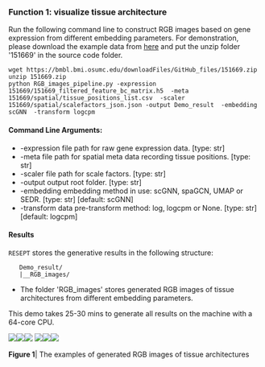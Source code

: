 ### Function 1: visualize tissue architecture 
Run the following command line to construct RGB images based on gene expression from different embedding parameters. For demonstration, please download the example data from [here](https://bmbl.bmi.osumc.edu/downloadFiles/GitHub_files/151669.zip) and put the unzip folder '151669' in the source code folder.
```
wget https://bmbl.bmi.osumc.edu/downloadFiles/GitHub_files/151669.zip 
unzip 151669.zip
python RGB_images_pipeline.py -expression 151669/151669_filtered_feature_bc_matrix.h5  -meta 151669/spatial/tissue_positions_list.csv  -scaler 151669/spatial/scalefactors_json.json -output Demo_result  -embedding scGNN  -transform logcpm 
```

#### Command Line Arguments:
*	-expression file path for raw gene expression data. [type: str]
*	-meta file path for spatial meta data recording tissue positions. [type: str]
*	-scaler file path for scale factors. [type: str]
*	-output output root folder. [type: str]
*	-embedding embedding method in use: scGNN, spaGCN, UMAP or SEDR. [type: str] [default: scGNN]
*	-transform data pre-transform method: log, logcpm or None. [type: str] [default: logcpm]


#### Results
 ```RESEPT``` stores the generative results in the following structure:
   ```
      Demo_result/
      |__RGB_images/
   ```
*	The folder 'RGB_images' stores generated RGB images of tissue architectures from different embedding parameters.  

This demo takes 25-30 mins to generate all results on the machine with a 64-core CPU.


![](./pic/Visualize/Visualize_1.png)![](./pic/Visualize/Visualize_2.png)![](./pic/Visualize/Visualize_3.png)
![](./pic/Visualize/Visualize_4.png)![](./pic/Visualize/Visualize_5.png)![](./pic/Visualize/Visualize_6.png)  

**Figure 1**| The examples of generated RGB images of tissue architectures

